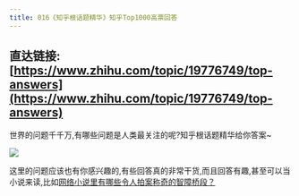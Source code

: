 ```yaml
---
title: 016《知乎根话题精华》知乎Top1000高票回答
---
```




## 直达链接: [https://www.zhihu.com/topic/19776749/top-answers](https://www.zhihu.com/topic/19776749/top-answers)




世界的问题千千万,有哪些问题是人类最关注的呢?知乎根话题精华给你答案~

![](https://www.v2fy.com/asset/super-web/zhihu-gen.png)

这里的问题应该也有你感兴趣的,有些回答真的非常干货,而且回答有趣,甚至可以当小说来读,比如[网络小说里有哪些令人拍案称奇的智障桥段？](https://www.zhihu.com/question/59595588/answer/219963941)
